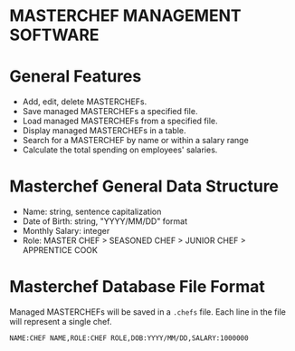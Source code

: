 MASTERCHEF MANAGEMENT SOFTWARE
==============================

# General Features

* Add, edit, delete MASTERCHEFs.
* Save managed MASTERCHEFs a specified file.
* Load managed MASTERCHEFs from a specified file.
* Display managed MASTERCHEFs in a table.
* Search for a MASTERCHEF by name or within a salary range
* Calculate the total spending on employees' salaries.

# Masterchef General Data Structure

* Name: string, sentence capitalization
* Date of Birth: string, "YYYY/MM/DD" format
* Monthly Salary: integer
* Role: MASTER CHEF > SEASONED CHEF > JUNIOR CHEF > APPRENTICE COOK

# Masterchef Database File Format

Managed MASTERCHEFs will be saved in a `.chefs` file. Each line in the file will represent a single chef.
```
NAME:CHEF NAME,ROLE:CHEF ROLE,DOB:YYYY/MM/DD,SALARY:1000000
```
